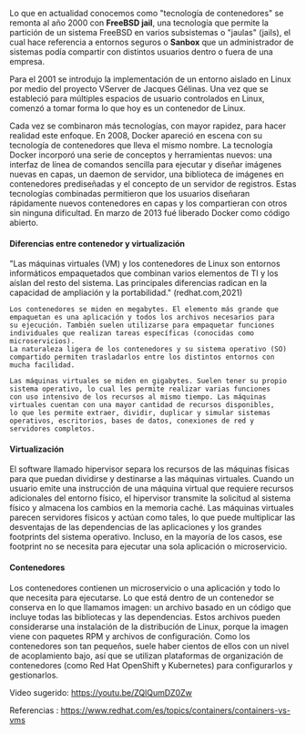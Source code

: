 Lo que en actualidad conocemos como "tecnología de contenedores" se remonta al año 2000 con <b>FreeBSD jail</b>, una tecnología que 
permite la partición de un sistema FreeBSD en varios subsistemas o "jaulas" (jails), el cual hace referencia a entornos seguros 
o <b>Sanbox</b> que un administrador de sistemas podía compartir con distintos usuarios dentro o fuera de una empresa.

Para el 2001 se introdujo la implementación de un entorno aislado en Linux por medio del proyecto VServer de Jacques Gélinas. Una vez 
que se estableció para múltiples espacios de usuario controlados en Linux, comenzó a tomar forma lo que hoy es un contenedor de Linux.

Cada vez se combinaron más tecnologías, con mayor rapidez, para hacer realidad este enfoque. En 2008, Docker apareció en escena con su 
tecnología de contenedores que lleva el mismo nombre. La tecnología Docker incorporó una serie de conceptos y herramientas nuevos: una 
interfaz de línea de comandos sencilla para ejecutar y diseñar imágenes nuevas en capas, un daemon de servidor, una biblioteca de 
imágenes en contenedores prediseñadas y el concepto de un servidor de registros. Estas tecnologías combinadas permitieron que los usuarios 
diseñaran rápidamente nuevos contenedores en capas y los compartieran con otros sin ninguna dificultad. En marzo de 2013 fué liberado 
Docker como código abierto.

<h4>Diferencias entre contenedor y virtualización</h4>

"Las máquinas virtuales (VM) y los contenedores de Linux son entornos informáticos empaquetados que combinan varios elementos de TI y los 
aíslan del resto del sistema. Las principales diferencias radican en la capacidad de ampliación y la portabilidad." (redhat.com,2021)

    Los contenedores se miden en megabytes. El elemento más grande que empaquetan es una aplicación y todos los archivos necesarios para 
	su ejecución. También suelen utilizarse para empaquetar funciones individuales que realizan tareas específicas (conocidas como microservicios). 
	La naturaleza ligera de los contenedores y su sistema operativo (SO) compartido permiten trasladarlos entre los distintos entornos con 
	mucha facilidad.
	
    Las máquinas virtuales se miden en gigabytes. Suelen tener su propio sistema operativo, lo cual les permite realizar varias funciones 
	con uso intensivo de los recursos al mismo tiempo. Las máquinas virtuales cuentan con una mayor cantidad de recursos disponibles, 
	lo que les permite extraer, dividir, duplicar y simular sistemas operativos, escritorios, bases de datos, conexiones de red y servidores completos. 
	
<h4>Virtualización</h4>

El software llamado hipervisor separa los recursos de las máquinas físicas para que puedan dividirse y destinarse a las máquinas virtuales. Cuando un usuario emite una instrucción de una máquina virtual que requiere recursos adicionales del entorno físico, el hipervisor transmite la solicitud al sistema físico y almacena los cambios en la memoria caché. Las máquinas virtuales parecen servidores físicos y actúan como tales, lo que puede multiplicar las desventajas de las dependencias de las aplicaciones y los grandes footprints del sistema operativo. Incluso, en la mayoría de los casos, ese footprint no se necesita para ejecutar una sola aplicación o microservicio.

<h4>Contenedores</h4>

Los contenedores contienen un microservicio o una aplicación y todo lo que necesita para ejecutarse. Lo que está dentro de un contenedor se conserva en lo que llamamos imagen: un archivo basado en un código que incluye todas las bibliotecas y las dependencias. Estos archivos pueden considerarse una instalación de la distribución de Linux, porque la imagen viene con paquetes RPM y archivos de configuración. Como los contenedores son tan pequeños, suele haber cientos de ellos con un nivel de acoplamiento bajo, así que se utilizan plataformas de organización de contenedores (como Red Hat OpenShift y Kubernetes) para configurarlos y gestionarlos.

Video sugerido:
https://youtu.be/ZQlQumDZ0Zw

Referencias : 
https://www.redhat.com/es/topics/containers/containers-vs-vms

